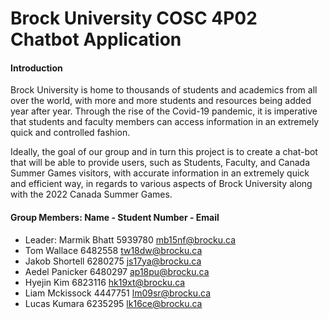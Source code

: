 # Brock University COSC 4P02 Chatbot Application
#### Introduction
Brock University is home to thousands of students and academics from all over the world, with more and more students and resources being added year after year. Through the rise of the Covid-19 pandemic, it is imperative that students and faculty members can access information in an extremely quick and controlled fashion. 

Ideally, the goal of our group and in turn this project is to create a chat-bot that will be able to provide users, such as Students, Faculty, and Canada Summer Games visitors, with accurate information in an extremely quick and efficient way, in regards to various aspects of Brock University along with the 2022 Canada Summer Games.

#### Group Members: Name - Student Number - Email
- Leader: Marmik Bhatt 5939780 mb15nf@brocku.ca 
- Tom Wallace 6482558 tw18dw@brocku.ca
- Jakob Shortell 6280275 js17ya@brocku.ca 
- Aedel Panicker 6480297 ap18pu@brocku.ca
- Hyejin Kim 6823116 hk19xt@brocku.ca
- Liam Mckissock 4447751 lm09sr@brocku.ca
- Lucas Kumara 6235295 lk16ce@brocku.ca

